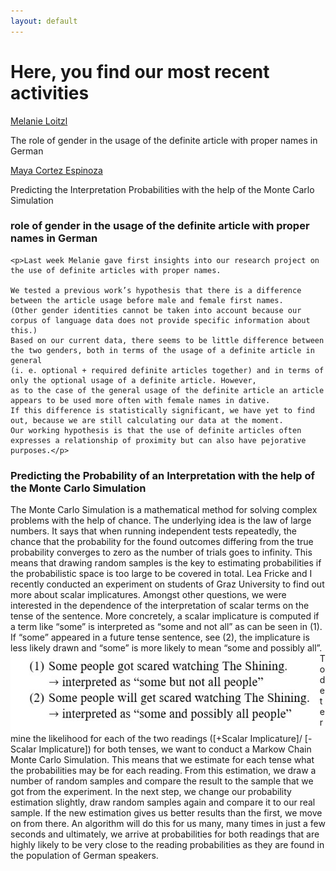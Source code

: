 ```yaml
---
layout: default
---
```




<h1>Here, you find our most recent activities</h1>
<div class="myDIV"><p><a href="#ML1">Melanie Loitzl</a></p></div>
<div class="hide"><p>The role of gender in the usage of the definite article with proper names in German</p></div>
<div class="myDIV"><p><a href="#MC1">Maya Cortez Espinoza</a></p></div>
<div class="hide"><p>Predicting the Interpretation Probabilities with the help of the Monte Carlo Simulation</p></div>



<div id="ML1">
    <h3> role of gender in the usage of the definite article with proper names in German </h3>

    <p>Last week Melanie gave first insights into our research project on the use of definite articles with proper names.

    We tested a previous work’s hypothesis that there is a difference between the article usage before male and female first names. 
    (Other gender identities cannot be taken into account because our corpus of language data does not provide specific information about this.) 
    Based on our current data, there seems to be little difference between the two genders, both in terms of the usage of a definite article in general 
    (i. e. optional + required definite articles together) and in terms of only the optional usage of a definite article. However, 
    as to the case of the general usage of the definite article an article appears to be used more often with female names in dative. 
    If this difference is statistically significant, we have yet to find out, because we are still calculating our data at the moment.
    Our working hypothesis is that the use of definite articles often expresses a relationship of proximity but can also have pejorative purposes.</p>
</div>

<div id="MC1">
    <h3>Predicting the Probability of an Interpretation with the help of the Monte Carlo Simulation</h3>
    <p>
    The Monte Carlo Simulation is a mathematical method for solving complex problems with the help of chance. 
    The underlying idea is the law of large numbers. It says that when running independent tests repeatedly, the chance that the probability 
    for the found outcomes differing from the true probability converges to zero as the number of trials goes to infinity. This means that drawing random samples 
    is the key to estimating probabilities if the probabilistic space is too large to be covered in total. 
    Lea Fricke and I recently conducted an experiment on students of Graz University to find out more about scalar implicatures. 
    Amongst other questions, we were interested in the dependence of the interpretation of scalar terms on the tense of the sentence. 
    More concretely, a scalar implicature is computed if a term like “some” is interpreted as “some and not all” as can be seen in (1). 
    If “some” appeared in a future tense sentence, see (2), the implicature is less likely drawn and “some” is more likely to mean “some and possibly all”. 
      <img 
           src="images/example_sis.jpg" 
           alt="A linguistic example showing Scalar Implicatures" 
           style="height:128px;float: left;">
    To determine the likelihood for each of the two readings ([+Scalar Implicature]/ [- Scalar Implicature]) for both tenses, 
    we want to conduct a Markow Chain Monte Carlo Simulation. This means that we estimate for each tense what the probabilities may be for each reading. 
    From this estimation, we draw a number of random samples and compare the result to the sample that we got from the experiment. 
    In the next step, we change our probability estimation slightly, draw random samples again and compare it to our real sample. 
    If the new estimation gives us better results than the first, we move on from there. An algorithm will do this for us many, 
    many times in just a few seconds and ultimately, we arrive at probabilities for both readings that are highly likely to be very 
    close to the reading probabilities as they are found in the population of German speakers.</p>  
</div>

